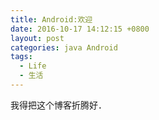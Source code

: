 ```yaml
---
title: Android:欢迎
date: 2016-10-17 14:12:15 +0800
layout: post
categories: java Android
tags:
  - Life
  - 生活
---
```

我得把这个博客折腾好．